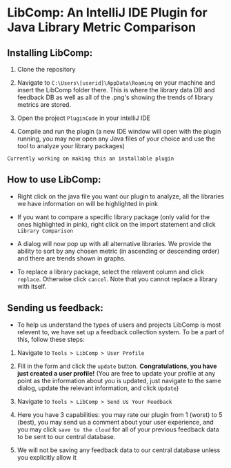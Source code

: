 # LibComp: An IntelliJ IDE Plugin for Java Library Metric Comparison

## Installing LibComp:

1. Clone the repository 

2. Navigate to `C:\Users\[userid]\AppData\Roaming` on your machine and insert the LibComp folder there. This is where the library data DB and feedback DB as well as all of the .png's showing the trends of library metrics are stored. 

3. Open the project `PluginCode` in your intelliJ IDE

4. Compile and run the plugin (a new IDE window will open with the plugin running, you may now open any Java files of your choice and use the tool to analyze your library packages)

`Currently working on making this an installable plugin`

## How to use LibComp:

* Right click on the java file you want our plugin to analyze, all the libraries we have information on will be highlighted in pink 

* If you want to compare a specific library package (only valid for the ones highlighted in pink), right click on the import statement and click `Library Comparison`

* A dialog will now pop up with all alternative libraries. We provide the ability to sort by any chosen metric (in ascending or descending order) and there are trends shown in graphs. 

* To replace a library package, select the relavent column and click `replace`. Otherwise click `cancel`. Note that you cannot replace a library with itself. 

## Sending us feedback:
* To help us understand the types of users and projects LibComp is most relevent to, we have set up a feedback collection system. To be a part of this, follow these steps:

1. Navigate to `Tools > LibComp > User Profile` 

2. Fill in the form and click the `update` button. **Congratulations, you have just created a user profile!** (You are free to update your profile at any point as the information about you is updated, just navigate to the same dialog, update the relevant information, and click `Update`)

3. Navigate to `Tools > LibComp > Send Us Your Feedback` 

4. Here you have 3 capabilities: you may rate our plugin from 1 (worst) to 5 (best), you may send us a comment about your user experience, and you may click `save to the cloud` for all of your previous feedback data to be sent to our central database. 

5. We will not be saving any feedback data to our central database unless you explicitly allow it
